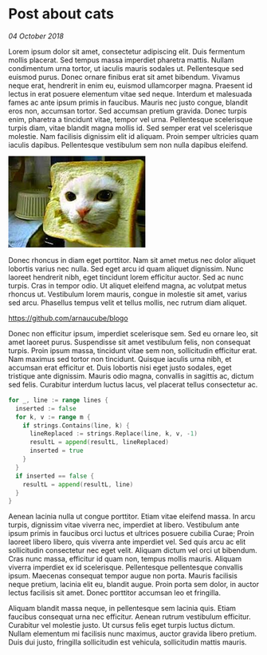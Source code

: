 # Post about cats
*04 October 2018*

Lorem ipsum dolor sit amet, consectetur adipiscing elit. Duis fermentum mollis placerat. Sed tempus massa imperdiet pharetra mattis. Nullam condimentum urna tortor, ut iaculis mauris sodales ut. Pellentesque sed euismod purus. Donec ornare finibus erat sit amet bibendum. Vivamus neque erat, hendrerit in enim eu, euismod ullamcorper magna. Praesent id lectus in erat posuere elementum vitae sed neque. Interdum et malesuada fames ac ante ipsum primis in faucibus. Mauris nec justo congue, blandit eros non, accumsan tortor. Sed accumsan pretium gravida. Donec turpis enim, pharetra a tincidunt vitae, tempor vel urna. Pellentesque scelerisque turpis diam, vitae blandit magna mollis id. Sed semper erat vel scelerisque molestie. Nam facilisis dignissim elit id aliquam. Proin semper ultricies quam iaculis dapibus. Pellentesque vestibulum sem non nulla dapibus eleifend.

![cat](img/posts/postaboutcats/cat.jpeg "cat")

Donec rhoncus in diam eget porttitor. Nam sit amet metus nec dolor aliquet lobortis varius nec nulla. Sed eget arcu id quam aliquet dignissim. Nunc laoreet hendrerit nibh, eget tincidunt lorem efficitur auctor. Sed ac nunc turpis. Cras in tempor odio. Ut aliquet eleifend magna, ac volutpat metus rhoncus ut. Vestibulum lorem mauris, congue in molestie sit amet, varius sed arcu. Phasellus tempus velit et tellus mollis, nec rutrum diam aliquet.

https://github.com/arnaucube/blogo

Donec non efficitur ipsum, imperdiet scelerisque sem. Sed eu ornare leo, sit amet laoreet purus. Suspendisse sit amet vestibulum felis, non consequat turpis. Proin ipsum massa, tincidunt vitae sem non, sollicitudin efficitur erat. Nam maximus sed tortor non tincidunt. Quisque iaculis urna nibh, et accumsan erat efficitur et. Duis lobortis nisi eget justo sodales, eget tristique ante dignissim. Mauris odio magna, convallis in sagittis ac, dictum sed felis. Curabitur interdum luctus lacus, vel placerat tellus consectetur ac.

```go
for _, line := range lines {
  inserted := false
  for k, v := range m {
    if strings.Contains(line, k) {
      lineReplaced := strings.Replace(line, k, v, -1)
      resultL = append(resultL, lineReplaced)
      inserted = true
    }
  }
  if inserted == false {
    resultL = append(resultL, line)
  }
}
```
Aenean lacinia nulla ut congue porttitor. Etiam vitae eleifend massa. In arcu turpis, dignissim vitae viverra nec, imperdiet at libero. Vestibulum ante ipsum primis in faucibus orci luctus et ultrices posuere cubilia Curae; Proin laoreet libero libero, quis viverra ante imperdiet vel. Sed quis arcu ac elit sollicitudin consectetur nec eget velit. Aliquam dictum vel orci ut bibendum. Cras nunc massa, efficitur id quam non, tempus mollis mauris. Aliquam viverra imperdiet ex id scelerisque. Pellentesque pellentesque convallis ipsum. Maecenas consequat tempor augue non porta. Mauris facilisis neque pretium, lacinia elit eu, blandit augue. Proin porta sem dolor, in auctor lectus facilisis sit amet. Donec porttitor accumsan leo et fringilla.

Aliquam blandit massa neque, in pellentesque sem lacinia quis. Etiam faucibus consequat urna nec efficitur. Aenean rutrum vestibulum efficitur. Curabitur vel molestie justo. Ut cursus felis eget turpis luctus dictum. Nullam elementum mi facilisis nunc maximus, auctor gravida libero pretium. Duis dui justo, fringilla sollicitudin est vehicula, sollicitudin mattis mauris.
